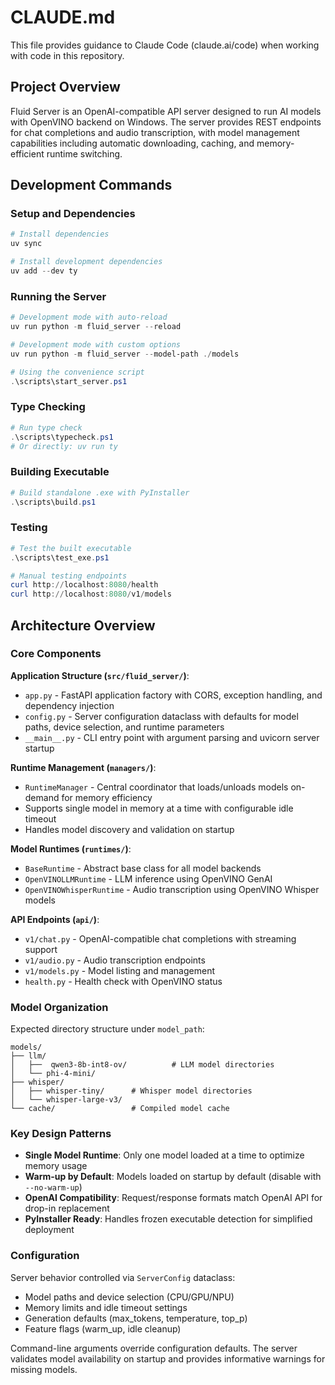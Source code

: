 # CLAUDE.md

This file provides guidance to Claude Code (claude.ai/code) when working with code in this repository.

## Project Overview

Fluid Server is an OpenAI-compatible API server designed to run AI models with OpenVINO backend on Windows. The server provides REST endpoints for chat completions and audio transcription, with model management capabilities including automatic downloading, caching, and memory-efficient runtime switching.

## Development Commands

### Setup and Dependencies
```powershell
# Install dependencies
uv sync

# Install development dependencies  
uv add --dev ty
```

### Running the Server
```powershell
# Development mode with auto-reload
uv run python -m fluid_server --reload

# Development mode with custom options
uv run python -m fluid_server --model-path ./models

# Using the convenience script
.\scripts\start_server.ps1
```

### Type Checking
```powershell
# Run type check
.\scripts\typecheck.ps1
# Or directly: uv run ty
```

### Building Executable
```powershell
# Build standalone .exe with PyInstaller
.\scripts\build.ps1
```

### Testing
```powershell
# Test the built executable
.\scripts\test_exe.ps1

# Manual testing endpoints
curl http://localhost:8080/health
curl http://localhost:8080/v1/models
```

## Architecture Overview

### Core Components

**Application Structure (`src/fluid_server/`)**:
- `app.py` - FastAPI application factory with CORS, exception handling, and dependency injection
- `config.py` - Server configuration dataclass with defaults for model paths, device selection, and runtime parameters
- `__main__.py` - CLI entry point with argument parsing and uvicorn server startup

**Runtime Management (`managers/`)**:
- `RuntimeManager` - Central coordinator that loads/unloads models on-demand for memory efficiency
- Supports single model in memory at a time with configurable idle timeout
- Handles model discovery and validation on startup

**Model Runtimes (`runtimes/`)**:
- `BaseRuntime` - Abstract base class for all model backends
- `OpenVINOLLMRuntime` - LLM inference using OpenVINO GenAI
- `OpenVINOWhisperRuntime` - Audio transcription using OpenVINO Whisper models

**API Endpoints (`api/`)**:
- `v1/chat.py` - OpenAI-compatible chat completions with streaming support
- `v1/audio.py` - Audio transcription endpoints
- `v1/models.py` - Model listing and management
- `health.py` - Health check with OpenVINO status

### Model Organization

Expected directory structure under `model_path`:
```
models/
├── llm/
│   ├──  qwen3-8b-int8-ov/          # LLM model directories
│   └── phi-4-mini/
├── whisper/
│   ├── whisper-tiny/      # Whisper model directories  
│   └── whisper-large-v3/
└── cache/                 # Compiled model cache
```

### Key Design Patterns

- **Single Model Runtime**: Only one model loaded at a time to optimize memory usage
- **Warm-up by Default**: Models loaded on startup by default (disable with `--no-warm-up`)
- **OpenAI Compatibility**: Request/response formats match OpenAI API for drop-in replacement
- **PyInstaller Ready**: Handles frozen executable detection for simplified deployment

### Configuration

Server behavior controlled via `ServerConfig` dataclass:
- Model paths and device selection (CPU/GPU/NPU)
- Memory limits and idle timeout settings
- Generation defaults (max_tokens, temperature, top_p)
- Feature flags (warm_up, idle cleanup)

Command-line arguments override configuration defaults. The server validates model availability on startup and provides informative warnings for missing models.